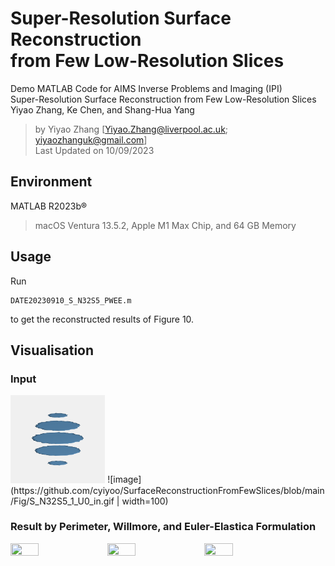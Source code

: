 # Super-Resolution Surface Reconstruction <br> from Few Low-Resolution Slices

  Demo MATLAB Code for AIMS Inverse Problems and Imaging (IPI) <br>
  Super-Resolution Surface Reconstruction from Few Low-Resolution Slices <br>
  Yiyao Zhang, Ke Chen, and Shang-Hua Yang <br>
  
> by Yiyao Zhang [Yiyao.Zhang@liverpool.ac.uk; yiyaozhanguk@gmail.com] <br>
> Last Updated on 10/09/2023

## Environment
MATLAB R2023b®

> macOS Ventura 13.5.2, Apple M1 Max Chip, and 64 GB Memory

## Usage

Run 
```
DATE20230910_S_N32S5_PWEE.m
```
 to get the reconstructed results of Figure 10. 

## Visualisation

### Input
<img src="/Fig/S_N32S5_1_U0_in.gif" width="30%" height="30%"/>
![image](https://github.com/cyiyoo/SurfaceReconstructionFromFewSlices/blob/main/Fig/S_N32S5_1_U0_in.gif | width=100)

### Result by Perimeter, Willmore, and Euler-Elastica Formulation
<img src="/Fig/S_N32S5_3_P" width="30%" height="30%"/>
<img src="/Fig/S_N32S5_4_W" width="30%" height="30%"/>
<img src="/Fig/S_N32S5_5_EE" width="30%" height="30%"/>
